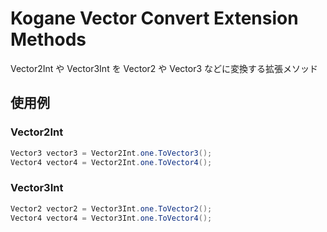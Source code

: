 # Kogane Vector Convert Extension Methods

Vector2Int や Vector3Int を Vector2 や Vector3 などに変換する拡張メソッド

## 使用例

### Vector2Int

```cs
Vector3 vector3 = Vector2Int.one.ToVector3();
Vector4 vector4 = Vector2Int.one.ToVector4();
```

### Vector3Int

```cs
Vector2 vector2 = Vector3Int.one.ToVector2();
Vector4 vector4 = Vector3Int.one.ToVector4();
```